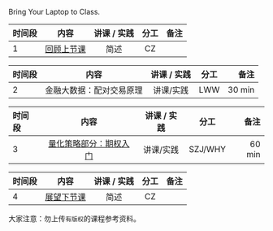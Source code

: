 
Bring Your Laptop to Class. 


|  时间段  |  内容    | 讲课 / 实践     |  分工  |备注       |
| :---     |   :----:    |   :----:    |    :----:    |       ---: |
|    1     | [回顾上节课](../../Part1/WW9/WW9-Plan.md)     |   简述  |   CZ     |        |

|  时间段  |  内容    | 讲课 / 实践     |  分工  |备注       |
| :---     |   :----:    |   :----:    |    :----:    |       ---: |
|    2     |  金融大数据：配对交易原理    |    讲课/实践      |   LWW     |   30 min |

|  时间段  |  内容    | 讲课 / 实践     |  分工  |备注       |
| :---     |   :----:    |   :----:    |    :----:    |       ---: |
|    3     |  [量化策略部分：期权入门](../../../learnQuant/WW10-Quant.md) |  讲课/实践   |     SZJ/WHY      |   60  min    |

|  时间段  |  内容    | 讲课 / 实践     |  分工  |备注       |
| :---     |   :----:    |   :----:    |    :----:    |       ---: |
|    4     | [展望下节课](../WW12/WW12-Plan.md)     |  简述   |     CZ     |        |



大家注意：勿上传``有版权``的课程参考资料。
